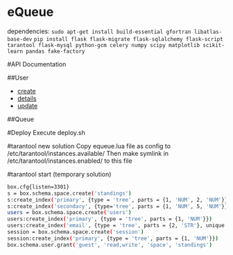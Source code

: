 # eQueue

dependencies:
`sudo apt-get install build-essential gfortran libatlas-base-dev`
`pip install flask flask-migrate flask-sqlalchemy flask-script tarantool flask-mysql python-gcm celery numpy scipy matplotlib scikit-learn pandas fake-factory`


#API Documentation

##User
* [create](./doc/user/create.md)
* [details](./doc/user/details.md)
* [update](./doc/user/update.md)

##Queue


#Deploy
Execute deploy.sh

#tarantool new solution
Copy equeue.lua file as config to /etc/tarantool/instances.available/
Then make symlink in /etc/tarantool/instances.enabled/ to this file

#tarantool start (temporary solution)
```bash
box.cfg{listen=3301}
s = box.schema.space.create('standings')
s:create_index('primary', {type = 'tree', parts = {1, 'NUM', 2, 'NUM'}})
s:create_index('secondary', {type='tree', parts = {1, 'NUM', 5, 'NUM'}})
users = box.schema.space.create('users')
users:create_index('primary', {type = 'tree', parts = {1, 'NUM'}})
users:create_index('email', {type = 'tree', parts = {2, 'STR'}, unique = true})
session = box.schema.space.create('session')
session:create_index('primary', {type = 'tree', parts = {1, 'NUM'}})
box.schema.user.grant('guest', 'read,write', 'space', 'standings')
```